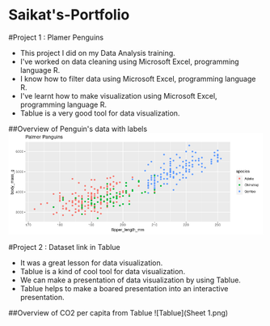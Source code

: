# Saikat's-Portfolio

#Project 1 : Plamer Penguins

* This project I did on my Data Analysis training.
* I've worked on data cleaning using Microsoft Excel, programming language R.
* I know how to filter data using Microsoft Excel, programming language R.
* I've learnt how to make visualization using Microsoft Excel, programming language R.
* Tablue is a very good tool for data visualization.

##Overview of Penguin's data with labels ![](penguins.png)

#Project 2 : Dataset link in Tablue

* It was a great lesson for data visualization.
* Tablue is a kind of cool tool for data visualization.
* We can make a presentation of data visualization by using Tablue.
* Tablue helps to make a boared presentation into an interactive presentation.

##Overview of CO2 per capita from Tablue ![Tablue](Sheet 1.png)
